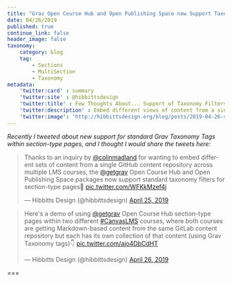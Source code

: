 ```yaml
---
title: "Grav Open Course Hub and Open Publishing Space now Support Taxonomy Filters for Section-type Pages"
date: 04/26/2019
published: true
continue_link: false
header_image: false
taxonomy:
    category: blog
    tag:
        - Sections
        - MultiSection
        - Taxonomy
metadata:
    'twitter:card' : summary
    'twitter:site' : @hibbittsdesign
    'twitter:title' : Few Thoughts About... Support of Taxonomy Filters for Section-type Pages
    'twitter:description' : Embed different views of content from a single GitHub content repository (inside or outside of an LMS)
    'twitter:image': 'http://hibbittsdesign.org/blog/posts/2019-04-26-section-type-pages-now-support-taxonomy-views/tag.png'
---
```


_Recently I tweeted about new support for standard Grav Taxonomy Tags within section-type pages, and I thought I would share the tweets here:_

<blockquote class="twitter-tweet" data-lang="en"><p lang="en" dir="ltr">Thanks to an inquiry by <a href="https://twitter.com/colinmadland?ref_src=twsrc%5Etfw">@colinmadland</a> for wanting to embed different sets of content from a single GitHub content repository across multiple LMS courses, the <a href="https://twitter.com/getgrav?ref_src=twsrc%5Etfw">@getgrav</a> Open Course Hub and Open Publishing Space packages now support standard taxonomy filters for section-type pages🙌 <a href="https://t.co/WFKkMzef4j">pic.twitter.com/WFKkMzef4j</a></p>&mdash; Hibbitts Design (@hibbittsdesign) <a href="https://twitter.com/hibbittsdesign/status/1121462185345998848?ref_src=twsrc%5Etfw">April 25, 2019</a></blockquote>
<script async src="https://platform.twitter.com/widgets.js" charset="utf-8"></script>

<blockquote class="twitter-tweet" data-lang="en"><p lang="en" dir="ltr">Here&#39;s a demo of using <a href="https://twitter.com/getgrav?ref_src=twsrc%5Etfw">@getgrav</a> Open Course Hub section-type pages within two different <a href="https://twitter.com/hashtag/CanvasLMS?src=hash&amp;ref_src=twsrc%5Etfw">#CanvasLMS</a> courses, where both courses are getting Markdown-based content from the same GitLab content repository but each has its own collection of that content (using Grav Taxonomy tags)👇 <a href="https://t.co/ajo4DbCdHT">pic.twitter.com/ajo4DbCdHT</a></p>&mdash; Hibbitts Design (@hibbittsdesign) <a href="https://twitter.com/hibbittsdesign/status/1121818845017063424?ref_src=twsrc%5Etfw">April 26, 2019</a></blockquote>
<script async src="https://platform.twitter.com/widgets.js" charset="utf-8"></script>

===
